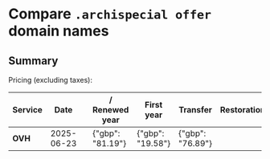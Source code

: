 # Compare `.archispecial offer` domain names

## Summary

Pricing (excluding taxes):

| Service | Date |  | / Renewed year | First year | Transfer | Restoration |
|--|--|--|--|--|--|--|
| **OVH** | 2025-06-23 |  | {"gbp": "81.19"} | {"gbp": "19.58"} | {"gbp": "76.89"} |  |
